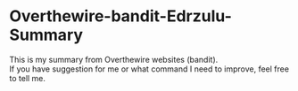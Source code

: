 # Overthewire-bandit-Edrzulu-Summary
This is my summary from Overthewire websites (bandit).<br/>
If you have suggestion for me or what command I need to improve, feel free to tell me.
